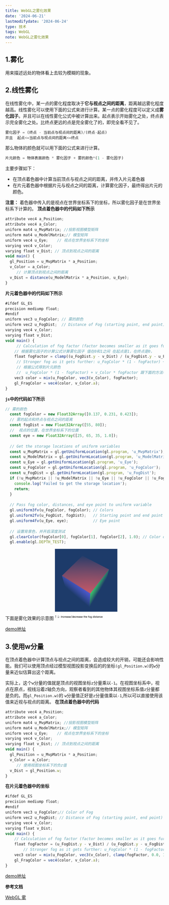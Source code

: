 ```yaml
---
title: WebGL之雾化效果
date: '2024-06-21'
lastmodifydate: '2024-06-24'
type: 技术
tags: WebGL
note: WebGL之雾化效果
---
```

## 1.雾化
用来描述远处的物体看上去较为模糊的现象。
## 2.线性雾化
在线性雾化中，某一点的雾化程度取决于**它与视点之间的距离**，距离越远雾化程度越高。线性雾化可以使用下面的公式来进行计算。某一点的雾化程度可以定义成**雾化因子**。并且可以在线性雾化公式中被计算出来。起点表示开始雾化之处，终点表示完全雾化之处。比终点更远的点是完全雾化了的，即完全看不见了。
```js
雾化因子 = (终点 - 当前点与视点间的距离)/(终点-起点)
并且  起点<=当前点与视点间的距离<=终点
```
那么物体的颜色就可以用下面的公式来进行计算。
```js
片元颜色 = 物体表面颜色 * 雾化因子 + 雾的颜色*(1 - 雾化因子)
```
主要步骤如下：
+ 在顶点着色器中计算当前顶点与视点之间的距离，并传入片元着色器
+ 在片元着色器中根据片元与视点之间的距离，计算雾化因子，最终得出片元的颜色。

**注意：** 着色器中传入的是视点在世界坐标系下的坐标，所以雾化因子是在世界坐标系下计算的。
**顶点着色器中的代码如下所示**
```js
attribute vec4 a_Position;
attribute vec4 a_Color;
uniform mat4 u_MvpMatrix; //投影视图模型矩阵
uniform mat4 u_ModelMatrix;// 模型矩阵
uniform vec4 u_Eye;    // 视点在世界坐标系下的坐标
varying vec4 v_Color;
varying float v_Dist; // 顶点到视点之间的距离
void main() {
  gl_Position = u_MvpMatrix * a_Position;
  v_Color = a_Color;
     // 计算顶点到视点之间的距离
  v_Dist = distance(u_ModelMatrix * a_Position, u_Eye);
}
```
**片元着色器中的代码如下所示**
```js
#ifdef GL_ES
precision mediump float;
#endif
uniform vec3 u_FogColor; // 雾的颜色
uniform vec2 u_FogDist;  // Distance of Fog (starting point, end point)
varying vec4 v_Color;
varying float v_Dist;
void main() {
     // Calculation of fog factor (factor becomes smaller as it goes further away from eye point)
    // 根据雾化因子的计算公式计算雾化因子 值在0和1之间 在起点是1，在终点是0，
    float fogFactor = clamp((u_FogDist.y - v_Dist) / (u_FogDist.y - u_FogDist.x), 0.0, 1.0);
     // Stronger fog as it gets further: u_FogColor * (1 - fogFactor) + v_Color * fogFactor
     // 根据公式得到片元颜色
     //  u_FogColor * (1 - fogFactor) + v_Color * fogFactor 跟下面的方法等价
    vec3 color = mix(u_FogColor, vec3(v_Color), fogFactor);
    gl_FragColor = vec4(color, v_Color.a);
}
```
**`js`中的代码如下所示**
```js
// 雾的颜色
  const fogColor = new Float32Array([0.137, 0.231, 0.423]);
  // 雾的起点和终点与视点之间的距离
  const fogDist = new Float32Array([55, 80]);
  //  视点的位置，在世界坐标系下的位置
  const eye = new Float32Array([25, 65, 35, 1.0]);

  // Get the storage locations of uniform variables
  const u_MvpMatrix = gl.getUniformLocation(gl.program, 'u_MvpMatrix');
  const u_ModelMatrix = gl.getUniformLocation(gl.program, 'u_ModelMatrix');
  const u_Eye = gl.getUniformLocation(gl.program, 'u_Eye');
  const u_FogColor = gl.getUniformLocation(gl.program, 'u_FogColor');
  const u_FogDist = gl.getUniformLocation(gl.program, 'u_FogDist');
  if (!u_MvpMatrix || !u_ModelMatrix || !u_Eye || !u_FogColor || !u_FogDist) {
    console.log('Failed to get the storage location');
    return;
  }
	
  // Pass fog color, distances, and eye point to uniform variable
  gl.uniform3fv(u_FogColor, fogColor); // Colors
  gl.uniform2fv(u_FogDist, fogDist);   // Starting point and end point
  gl.uniform4fv(u_Eye, eye);           // Eye point

  // 设置背景色，并开启深度测试
  gl.clearColor(fogColor[0], fogColor[1], fogColor[2], 1.0); // Color of Fog
  gl.enable(gl.DEPTH_TEST);

```
下面是雾化效果的示意图
<img src='../../images/webgl/fog.png' width=200 />

[demo地址](https://github.com/tangjie-93/WebGL/blob/main/%E8%B7%9F%E7%9D%80%E5%AE%98%E7%BD%91%E5%AD%A6WebGL%2BWebGL%E7%BC%96%E7%A8%8B%E6%8C%87%E5%8D%97/%E9%AB%98%E7%BA%A7%E6%8A%80%E6%9C%AF/%E9%9B%BE%E5%8C%96(%E5%A4%A7%E6%B0%94%E6%95%88%E6%9E%9C)/demo/fog.html)

## 3.使用w分量
在顶点着色器中计算顶点与视点之间的距离，会造成较大的开销，可能还会影响性能。我们可以使用顶点经过模型视图投影变换后的的坐标`(gl_Position.w)`的`w`分量来近似估算出这个距离。

实际上，这个`w`分量的值就是顶点的视图坐标`z`分量乘以`-1`。在视图坐标系中，视点在原点，视线沿着`Z`轴负方向，观察者看到的其他物体其视图坐标系值`z`分量都是负的。而`gl_Position.w)`的 `w`分量值正好是`z`分量值乘以`-1`,所以可以直接使用该值来近视与视点的距离。
**在顶点着色器中的代码**
```js
attribute vec4 a_Position;
attribute vec4 a_Color;
uniform mat4 u_MvpMatrix; //投影视图模型矩阵
uniform mat4 u_ModelMatrix;// 模型矩阵
uniform vec4 u_Eye;    // 视点在世界坐标系下的坐标
varying vec4 v_Color;
varying float v_Dist; // 顶点到视点之间的距离
void main() {
  gl_Position = u_MvpMatrix * a_Position;
  v_Color = a_Color;
     // 使用视图坐标系下的负z值
  v_Dist = gl_Position.w;
}
```
**在片元着色器中的坐标**
```js
#ifdef GL_ES
precision mediump float;
#endif
uniform vec3 u_FogColor;// Color of Fog
uniform vec2 u_FogDist; // Distance of Fog (starting point, end point)
varying vec4 v_Color;
varying float v_Dist;
void main() {
    // Calculation of fog factor (factor becomes smaller as it goes further away from eye point)
    float fogFactor = (u_FogDist.y - v_Dist) / (u_FogDist.y - u_FogDist.x);
        // Stronger fog as it gets further: u_FogColor * (1 - fogFactor) + v_Color * fogFactor
    vec3 color = mix(u_FogColor, vec3(v_Color), clamp(fogFactor, 0.0, 1.0));
    gl_FragColor = vec4(color, v_Color.a);
}
```

[demo地址](https://github.com/tangjie-93/WebGL/blob/main/%E8%B7%9F%E7%9D%80%E5%AE%98%E7%BD%91%E5%AD%A6WebGL%2BWebGL%E7%BC%96%E7%A8%8B%E6%8C%87%E5%8D%97/%E9%AB%98%E7%BA%A7%E6%8A%80%E6%9C%AF/%E9%9B%BE%E5%8C%96(%E5%A4%A7%E6%B0%94%E6%95%88%E6%9E%9C)/demo/fog-w.html)

**参考文档**

[WebGL 雾](https://webglfundamentals.org/webgl/lessons/zh_cn/webgl-fog.html)

<Valine></Valine>